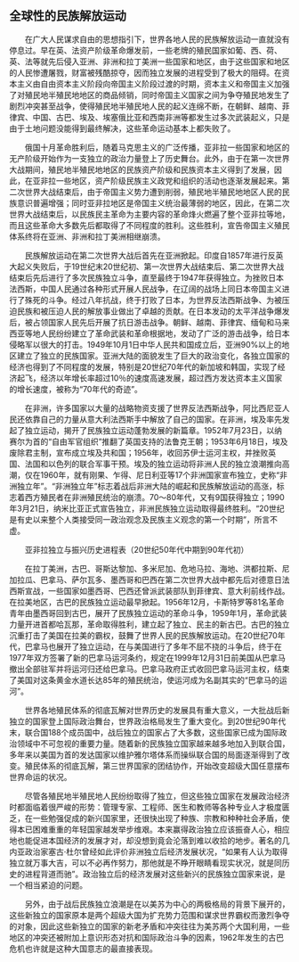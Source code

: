 ## 全球性的民族解放运动

　　在广大人民谋求自由的思想指引下，世界各地人民的民族解放运动一直就没有停息过。早在英、法资产阶级革命爆发前，一些老牌的殖民国家如葡、西、荷、英、法等就先后侵入亚洲、非洲和拉丁美洲一些国家和地区，由于这些国家和地区的人民惨遭屠戮，财富被残酷掠夺，因而独立发展的进程受到了极大的阻碍。在资本主义由自由资本主义阶段向帝国主义阶段过渡的时期，资本主义和帝国主义加强了对殖民地半殖民地地区的商品倾销，同时帝国主义国家之间为争夺殖民地发生了剧烈冲突甚至战争，使得殖民地半殖民地人民的起义连绵不断，在朝鲜、越南、菲律宾、中国、古巴、埃及、埃塞俄比亚和西南非洲等都发生过多次武装起义，只是由于土地问题没能得到最终解决，这些革命运动基本上都失败了。

　　俄国十月革命胜利后，随着马克思主义的广泛传播，亚非拉一些国家和地区的无产阶级开始作为一支独立的政治力量登上了历史舞台。此外，由于在第一次世界大战期间，殖民地半殖民地地区的民族资产阶级和民族资本主义得到了发展，因此，在亚非拉一些地区，资产阶级民族主义政党和组织的活动也逐渐发展起来。第二次世界大战结束后，由于帝国主义势力遭到削弱，殖民地半殖民地地区人民的民族意识普遍增强；同时亚非拉地区是帝国主义统治最薄弱的地区，因此，在第二次世界大战结束后，以民族民主革命为主要内容的革命烽火燃遍了整个亚非拉等地，而且这些革命大多数先后都取得了不同程度的胜利。这些胜利，宣告帝国主义殖民体系终将在亚洲、非洲和拉丁美洲相继崩溃。

　　民族解放运动在第二次世界大战后首先在亚洲掀起。印度自1857年进行反英大起义失败后，于19世纪末20世纪初、第一次世界大战结束后、第二次世界大战结束后先后进行了多次民族独立斗争，直至最终于1947年获得独立。为挫败日本法西斯，中国人民通过各种形式开展人民战争，在辽阔的战场上同日本帝国主义进行了殊死的斗争。经过八年抗战，终于打败了日本，为世界反法西斯战争、为被压迫民族和被压迫人民的解放事业做出了卓越的贡献。在日本发动的太平洋战争爆发后，被占领国家人民先后开展了抗日游击战争。朝鲜、越南、菲律宾、缅甸和马来西亚等地人民纷纷建立了革命武装和革命根据地，发动了广泛的游击战争，给日本侵略军以很大的打击。1949年10月1日中华人民共和国成立后，亚洲90%以上的地区建立了独立的民族国家。亚洲大陆的面貌发生了巨大的政治变化，各独立国家的经济也得到了不同程度的发展，特别是20世纪70年代的新加坡和韩国，实现了经济起飞，经济以年增长率超过10％的速度高速发展，超过西方发达资本主义国家的增长速度，被称为“70年代的奇迹”。

　　在非洲，许多国家以大量的战略物资支援了世界反法西斯战争，阿比西尼亚人民还依靠自己的力量从意大利法西斯手中解放了自己的国家。在非洲，埃及率先发起了独立运动，揭开了民族独立运动蓬勃发展的新篇章。1952年7月23日，以纳赛尔为首的“自由军官组织”推翻了英国支持的法鲁克王朝；1953年6月18日，埃及废除君主制，宣布成立埃及共和国；1956年，收回苏伊士运河主权，并挫败英国、法国和以色列的联合军事干预。埃及的独立运动将非洲人民的独立浪潮推向高潮，仅在1960年，就有刚果、乍得、尼日利亚等17个非洲国家宣布独立，史称“非洲独立年”。“非洲独立年”标志着战后非洲大陆的崛起和民族解放运动的高涨，标志着西方殖民者在非洲殖民统治的崩溃。70～80年代，又有9国获得独立；1990年3月21日，纳米比亚正式宣告独立，非洲民族独立运动取得最终胜利。“20世纪是有史以来整个人类接受同一政治观念及民族主义观念的第一个时期”，所言不虚。

　　亚非拉独立与振兴历史进程表（20世纪50年代中期到90年代初）

　　在拉丁美洲，古巴、哥斯达黎加、多米尼加、危地马拉、海地、洪都拉斯、尼加拉瓜、巴拿马、萨尔瓦多、墨西哥和巴西在第二次世界大战中都先后对德意日法西斯宣战，一些国家如墨西哥、巴西还曾派武装部队到菲律宾、意大利前线作战。在拉美地区，古巴的民族独立运动最早掀起。1956年12月，卡斯特罗等81名革命青年由墨西哥回到古巴，展开了民族独立运动的革命斗争，1959年1月，革命武装力量开进首都哈瓦那，革命取得胜利，建立起了独立、民主的新古巴。古巴的独立沉重打击了美国在拉美的霸权，鼓舞了世界人民的民族解放运动。在20世纪70年代，巴拿马也展开了独立运动，在与美国进行了多年不屈不挠的斗争后，终于在1977年双方签署了新的巴拿马运河条约，规定在1999年12月31日前美国从巴拿马撤出全部驻军并将运河归还给巴拿马。巴拿马政府正式收回巴拿马运河主权，结束了美国对这条黄金水道长达85年的殖民统治，使运河成为名副其实的“巴拿马的运河”。

　　世界各地殖民体系的彻底瓦解对世界历史的发展具有重大意义，一大批战后新独立的国家登上国际政治舞台，世界政治格局发生了重大变化。到20世纪90年代末，联合国188个成员国中，战后独立的国家占了大多数，这些国家已成为国际政治领域中不可忽视的重要力量。随着新的民族独立国家越来越多地加入到联合国，多年来以美国为首的发达国家以维护雅尔塔体系而操纵联合国的局面逐渐得到了改变。殖民体系的彻底瓦解，第三世界国家的团结协作，开始改变超级大国任意摆布世界命运的状况。

　　尽管各殖民地半殖民地人民纷纷取得了独立，但这些独立国家在发展政治经济时都面临着很严峻的形势：管理专家、工程师、医生和教师等各种专业人才极度匮乏，在一些勉强促成的新兴国家里，还很快出现了种族、宗教和种种社会矛盾，使得本已困难重重的年轻国家越发举步维艰。本来赢得政治独立应该振奋人心，相应地也能促进本国经济的发展才对，却没想到竟会沦落到难以收拾的地步。著名的几内亚政治家塞古·杜尔曾经如此评价非洲独立后经济发展状况，“如果有人认为取得独立就万事大吉，可以不必再作努力，那他就是不睁开眼睛看现实状况，就是同历史的进程背道而驰”。政治独立后的经济发展对这些新兴的民族独立国家来说，是一个相当紧迫的问题。

　　另外，由于战后民族独立浪潮是在以美苏为中心的两极格局的背景下展开的，这些新独立的国家原本是两个超级大国为扩充势力范围和谋求世界霸权而激烈争夺的对象，因此这些新独立的国家的新老矛盾和冲突往往为美苏两个大国利用，一些地区的冲突还被附加上意识形态对抗和国际政治斗争的因素，1962年发生的古巴危机也许就是这种大国意志的最直接表现。

